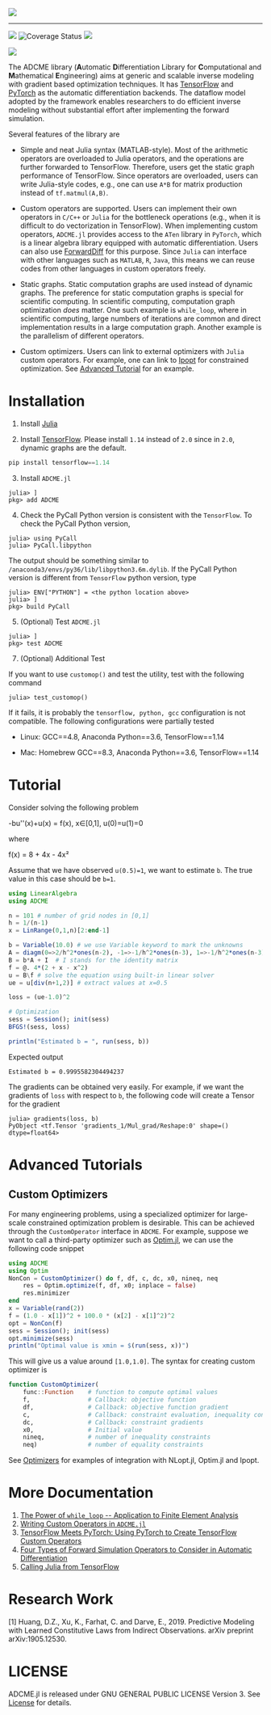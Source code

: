 ![](examples/md/icon.jpg)

---



![](https://travis-ci.org/kailaix/ADCME.jl.svg?branch=master)
![Coverage Status](https://coveralls.io/repos/github/kailaix/ADCME.jl/badge.svg?branch=master)
[![](https://img.shields.io/badge/docs-dev-blue.svg)](https://kailaix.github.io/ADCME.jl/dev)


![](examples/md/demo.png)

The ADCME library (**A**utomatic **D**ifferentiation Library for **C**omputational and **M**athematical **E**ngineering) aims at generic and scalable inverse modeling with gradient based optimization techniques. It has [TensorFlow](https://www.tensorflow.org/) and [PyTorch](https://pytorch.org/) as the automatic differentiation backends. The dataflow model adopted by the framework enables researchers to do efficient inverse modeling without substantial effort after implementing the forward simulation.

Several features of the library are

* Simple and neat Julia syntax (MATLAB-style). Most of the arithmetic operators are overloaded to Julia operators, and the operations are further forwarded to TensorFlow. Therefore, users get the static graph performance of TensorFlow. Since operators are overloaded, users can write Julia-style codes, e.g., one can use `A*B` for matrix production instead of `tf.matmul(A,B)`.

* Custom operators are supported. Users can implement their own operators in `C/C++` or `Julia` for the bottleneck operations (e.g., when it is difficult to do vectorization in TensorFlow). When implementing custom operators, `ADCME.jl` provides access to the `ATen` library in `PyTorch`, which is a linear algebra library equipped with automatic differentiation. Users can also use [ForwardDiff](https://github.com/JuliaDiff/ForwardDiff.jl) for this purpose. Since `Julia` can interface with other languages such as `MATLAB`, `R`, `Java`, this means we can reuse codes from other languages in custom operators freely. 

* Static graphs. Static computation graphs are used instead of dynamic graphs. The preference for static computation graphs is special for scientific computing. In scientific computing, computation graph optimization _does_ matter. One such example is `while_loop`, where in scientific computing, large numbers of iterations are common and direct implementation results in a large computation graph. Another example is the parallelism of different operators.

* Custom optimizers. Users can link to external optimizers with `Julia` custom operators. For example, one can link to [Ipopt](https://github.com/coin-or/Ipopt) for constrained optimization. See [Advanced Tutorial](https://github.com/kailaix/ADCME.jl#advanced-tutorials) for an example. 

# Installation

1. Install [Julia](https://julialang.org/)

2. Install [TensorFlow](https://www.tensorflow.org/). Please install `1.14` instead of `2.0` since in `2.0`, dynamic graphs are the default. 
```python
pip install tensorflow==1.14
```

3. Install `ADCME.jl`
```
julia> ]
pkg> add ADCME
```

4. Check the PyCall Python version is consistent with the `TensorFlow`. To check the PyCall Python version, 
```
julia> using PyCall
julia> PyCall.libpython 
```
The output should be something similar to `/anaconda3/envs/py36/lib/libpython3.6m.dylib`. If the PyCall Python version is different from `TensorFlow` python version, type
```
julia> ENV["PYTHON"] = <the python location above>
julia> ]
pkg> build PyCall
```

5. (Optional) Test `ADCME.jl`
```
julia> ]
pkg> test ADCME
```

7. (Optional) Additional Test

If you want to use `customop()` and test the utility, test with the following command
```
julia> test_customop()
```
If it fails, it is probably the `tensorflow, python, gcc` configuration is not compatible. The following configurations were partially tested

* Linux: GCC==4.8, Anaconda Python==3.6, TensorFlow==1.14

* Mac: Homebrew GCC==8.3, Anaconda Python==3.6, TensorFlow==1.14


# Tutorial

Consider solving the following problem

-bu''(x)+u(x) = f(x), x∈[0,1], u(0)=u(1)=0

where 

f(x) = 8 + 4x - 4x²

Assume that we have observed `u(0.5)=1`, we want to estimate `b`. The true value in this case should be `b=1`.

```julia
using LinearAlgebra
using ADCME

n = 101 # number of grid nodes in [0,1]
h = 1/(n-1)
x = LinRange(0,1,n)[2:end-1]

b = Variable(10.0) # we use Variable keyword to mark the unknowns
A = diagm(0=>2/h^2*ones(n-2), -1=>-1/h^2*ones(n-3), 1=>-1/h^2*ones(n-3)) 
B = b*A + I  # I stands for the identity matrix
f = @. 4*(2 + x - x^2) 
u = B\f # solve the equation using built-in linear solver
ue = u[div(n+1,2)] # extract values at x=0.5

loss = (ue-1.0)^2 

# Optimization
sess = Session(); init(sess) 
BFGS!(sess, loss)

println("Estimated b = ", run(sess, b))
```
Expected output 
```
Estimated b = 0.9995582304494237
```

The gradients can be obtained very easily. For example, if we want the gradients of `loss` with respect to `b`, the following code will create a Tensor for the gradient
```
julia> gradients(loss, b)
PyObject <tf.Tensor 'gradients_1/Mul_grad/Reshape:0' shape=() dtype=float64>
```


# Advanced Tutorials

## Custom Optimizers

For many engineering problems, using a specialized optimizer for large-scale constrained optimization problem is desirable. This can be achieved through the `CustomOperator` interface in `ADCME`. For example, suppose we want to call a third-party optimizer such as [Optim.jl](https://github.com/JuliaNLSolvers/Optim.jl), we can use the following code snippet
```julia
using ADCME
using Optim
NonCon = CustomOptimizer() do f, df, c, dc, x0, nineq, neq
    res = Optim.optimize(f, df, x0; inplace = false)        
    res.minimizer
end
x = Variable(rand(2))
f = (1.0 - x[1])^2 + 100.0 * (x[2] - x[1]^2)^2
opt = NonCon(f)
sess = Session(); init(sess)
opt.minimize(sess)
println("Optimal value is xmin = $(run(sess, x))")
```
This will give us a value around `[1.0,1.0]`. The syntax for creating custom optimizer is
```julia
function CustomOptimizer(
    func::Function    # function to compute optimal values
    f,                # Callback: objective function
    df,               # Callback: objective function gradient
    c,                # Callback: constraint evaluation, inequality constraints followed by equality ones
    dc,               # Callback: constraint gradients
    x0,               # Initial value
    nineq,            # number of inequality constraints
    neq)              # number of equality constraints
```
See [Optimizers](https://github.com/kailaix/ADCME.jl/tree/master/test/optim.jl) for examples of integration with NLopt.jl, Optim.jl and Ipopt.

# More Documentation

1. [The Power of `while_loop` -- Application to Finite Element Analysis](https://github.com/kailaix/ADCME.jl/tree/master/examples/md/while_loop.ipynb)
2. [Writing Custom Operators in `ADCME.jl`](https://github.com/kailaix/ADCME.jl/tree/master/examples/md/custom_op.ipynb)
3. [TensorFlow Meets PyTorch: Using PyTorch to Create TensorFlow Custom Operators](https://github.com/kailaix/ADCME.jl/tree/master/examples/md/pytorch.ipynb)
4. [Four Types of Forward Simulation Operators to Consider in Automatic Differentiation](https://github.com/kailaix/ADCME.jl/tree/master/examples/md/four_types.ipynb)
5. [Calling Julia from TensorFlow](https://github.com/kailaix/ADCME.jl/tree/master/examples/md/julia_customop.ipynb)

# Research Work

[1] Huang, D.Z., Xu, K., Farhat, C. and Darve, E., 2019. Predictive Modeling with Learned Constitutive Laws from Indirect Observations. arXiv preprint arXiv:1905.12530.

# LICENSE

ADCME.jl is released under GNU GENERAL PUBLIC LICENSE Version 3. See [License](https://github.com/kailaix/ADCME.jl/tree/master/LICENSE) for details. 
